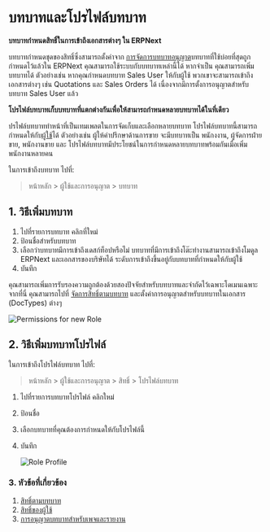 <!-- add-breadcrumbs -->
# บทบาทและโปรไฟล์บทบาท

**บทบาทกำหนดสิทธิ์ในการเข้าถึงเอกสารต่างๆ ใน ​​ERPNext**

บทบาทกำหนดชุดของสิทธิ์ซึ่งสามารถตั้งค่าจาก [การจัดการบทบาทอนุญาต](/docs/user/manual/en/setting-up/users-and-permissions/role-based-permissions)บทบาทที่ใช้บ่อยที่สุดถูกกำหนดไว้แล้วใน ERPNext คุณสามารถใช้ระบบกับบทบาทเหล่านี้ได้ หากจำเป็น คุณสามารถเพิ่มบทบาทได้ ตัวอย่างเช่น หากคุณกำหนดบทบาท Sales User ให้กับผู้ใช้ พวกเขาจะสามารถเข้าถึงเอกสารต่างๆ เช่น Quotations และ Sales Orders ได้ เนื่องจากมีการตั้งการอนุญาตสำหรับบทบาท Sales User แล้ว

**โปรไฟล์บทบาทเก็บบทบาทที่แตกต่างกันเพื่อให้สามารถกำหนดหลายบทบาทได้ในที่เดียว**

ปรไฟล์บทบาททำหน้าที่เป็นเทมเพลตในการจัดเก็บและเลือกหลายบทบาท โปรไฟล์บทบาทนี้สามารถกำหนดให้กับ[ผู้ใช้](/docs/user/manual/en/setting-up/users-and-permissions/adding-users)ได้ ตัวอย่างเช่น ผู้ให้คำปรึกษาด้านการขาย จะมีบทบาทเป็น พนักงงาน, ผู้จัดการฝ่ายขาย, พนักงานขาย และ โปรไฟล์บทบาทมีประโยชน์ในการกำหนดหลายบทบาทพร้อมกันเมื่อเพิ่มพนักงานหลายคน

ในการเข้าถึงบทบาท ไปที่:
> หน้าหลัก > ผู้ใช้และการอนุญาต > บทบาท

## 1. วิธีเพิ่มบทบาท
1. ไปที่รายการบทบาท คลิกที่ใหม่
1. ป้อนชื่อสำหรับบทบาท
1. เลือกว่าบทบาทมีการเข้าถึงเดสก์ท็อปหรือไม่ บทบาทที่มีการเข้าถึงโต๊ะทำงานสามารถเข้าถึงโมดูล ERPNext และเอกสารของบริษัทได้ ระดับการเข้าถึงขึ้นอยู่กับบทบาทที่กำหนดให้กับผู้ใช้
1. บันทึก

คุณสามารถเพิ่มการรับรองความถูกต้องด้วยสองปัจจัยสำหรับบทบาทและจำกัดไว้เฉพาะโดเมนเฉพาะ จากที่นี่ คุณสามารถไปที่ [จัดการสิทธิ์ตามบทบาท](/docs/user/manual/en/setting-up/users-and-permissions/role-based-permissions) และตั้งค่าการอนุญาตสำหรับบทบาทในเอกสาร (DocTypes) ต่างๆ

![Permissions for new Role](/docs/assets/img/users-and-permissions/role-permissions.png)

## 2. วิธีเพิ่มบทบาทโปรไฟล์

ในการเข้าถึงโปรไฟล์บทบาท ไปที่:
> หน้าหลัก > ผู้ใช้และการอนุญาต > สิทธิ์ > โปรไฟล์บทบาท

1. ไปที่รายการบทบาทโปรไฟล์ คลิกใหม่
1. ป้อนชื่อ
1. เลือกบทบาทที่คุณต้องการกำหนดให้กับโปรไฟล์นี้
1. บันทึก

    ![Role Profile](/docs/assets/img/users-and-permissions/role-profile.png)

### 3. หัวข้อที่เกี่ยวข้อง
1. [สิทธิ์ตามบทบาท](/docs/user/manual/en/setting-up/users-and-permissions/role-based-permissions)
1. [สิทธิ์ของผู้ใช้](/docs/user/manual/en/setting-up/users-and-permissions/user-permissions)
1. [การอนุญาตบทบาทสำหรับเพจและรายงาน](/docs/user/manual/en/setting-up/users-and-permissions/role-permission-for-page-and-report)

